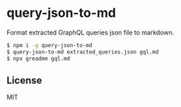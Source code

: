 # query-json-to-md

Format extracted GraphQL queries json file to markdown.

```sh
$ npm i -g query-json-to-md
$ query-json-to-md extracted_queries.json gql.md
$ npx greadme gql.md
```

## License

MIT
